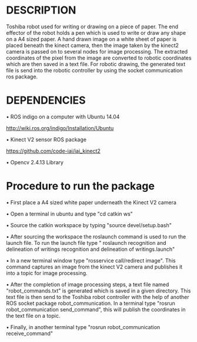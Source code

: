 # DESCRIPTION


Toshiba robot used for writing or drawing on a piece of paper. The end effector of the robot holds a pen which is used to write or draw any shape on a A4 sized paper. A hand drawn image on a white sheet of paper is placed beneath the kinect camera, then the image taken by the kinect2 camera is passed on to several nodes for image processing. The extracted coordinates of the pixel from the image are converted to robotic coordinates which are then saved in a text file. For robotic drawing, the generated text file is send into the robotic controller by using the socket communication ros package.



# DEPENDENCIES


• ROS indigo on a computer with Ubuntu 14.04 

http://wiki.ros.org/indigo/Installation/Ubuntu

• Kinect V2 sensor ROS package

https://github.com/code-iai/iai_kinect2


• Opencv 2.4.13 Library




# Procedure to run the package


• First place a A4 sized white paper underneath the Kinect V2 camera

• Open a terminal in ubuntu and type "cd catkin ws"

• Source the catkin workspace by typing "source devel/setup.bash"

• After sourcing the workspace the roslaunch command is used to run the launch file. To run the launch file type " roslaunch recognition and delineation of writings recognition and delineation of writings.launch"

• In a new terminal window type "rosservice call/redirect image". This command captures an image from the kinect V2 camera and publishes it into a topic for image processing.


• After the completion of image processing steps, a text file named "robot_commands.txt" is generated which is saved in a given directory. This text file is then send to the Toshiba robot controller with the help of another ROS socket package robot_communication. In a terminal type "rosrun robot_communication send_command", this will publish the coordinates in the text file on a topic.  


• Finally, in another terminal type "rosrun robot_communication receive_command"




